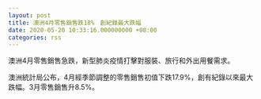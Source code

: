 ```yaml
---
layout: post
title: 澳洲4月零售銷售跌18%　創紀錄最大跌幅
date: 2020-05-20 10:33:16.000000000 +08:00
categories: rss
---
```


澳洲4月零售銷售急跌，新型肺炎疫情打擊對服裝、旅行和外出用餐需求。

澳洲統計局公布，4月經季節調整的零售銷售初值下跌17.9%，創有紀錄以來最大跌幅。3月零售銷售升8.5%。
